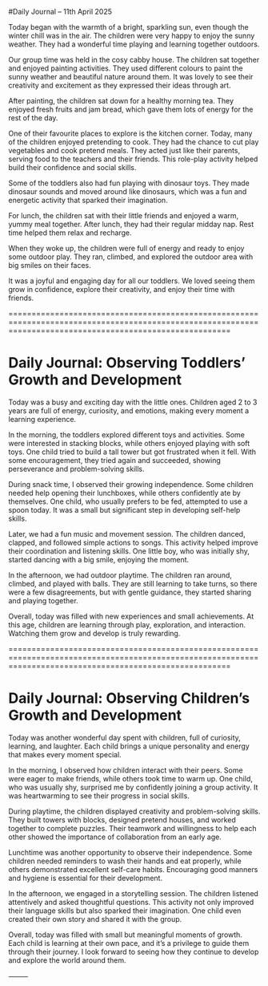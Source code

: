 
#Daily Journal – 11th April 2025

Today began with the warmth of a bright, sparkling sun, even though the winter chill was in the air. The children were very happy to enjoy the sunny weather. They had a wonderful time playing and learning together outdoors.

Our group time was held in the cosy cabby house. The children sat together and enjoyed painting activities. They used different colours to paint the sunny weather and beautiful nature around them. It was lovely to see their creativity and excitement as they expressed their ideas through art.

After painting, the children sat down for a healthy morning tea. They enjoyed fresh fruits and jam bread, which gave them lots of energy for the rest of the day.

One of their favourite places to explore is the kitchen corner. Today, many of the children enjoyed pretending to cook. They had the chance to cut play vegetables and cook pretend meals. They acted just like their parents, serving food to the teachers and their friends. This role-play activity helped build their confidence and social skills.

Some of the toddlers also had fun playing with dinosaur toys. They made dinosaur sounds and moved around like dinosaurs, which was a fun and energetic activity that sparked their imagination.

For lunch, the children sat with their little friends and enjoyed a warm, yummy meal together. After lunch, they had their regular midday nap. Rest time helped them relax and recharge.

When they woke up, the children were full of energy and ready to enjoy some outdoor play. They ran, climbed, and explored the outdoor area with big smiles on their faces.

It was a joyful and engaging day for all our toddlers. We loved seeing them grow in confidence, explore their creativity, and enjoy their time with friends.




============================================================================================================================================================




# Daily Journal: Observing Toddlers’ Growth and Development

Today was a busy and exciting day with the little ones. Children aged 2 to 3 years are full of energy, curiosity, and emotions, making every moment a learning experience.

In the morning, the toddlers explored different toys and activities. Some were interested in stacking blocks, while others enjoyed playing with soft toys. One child tried to build a tall tower but got frustrated when it fell. With some encouragement, they tried again and succeeded, showing perseverance and problem-solving skills.

During snack time, I observed their growing independence. Some children needed help opening their lunchboxes, while others confidently ate by themselves. One child, who usually prefers to be fed, attempted to use a spoon today. It was a small but significant step in developing self-help skills.

Later, we had a fun music and movement session. The children danced, clapped, and followed simple actions to songs. This activity helped improve their coordination and listening skills. One little boy, who was initially shy, started dancing with a big smile, enjoying the moment.

In the afternoon, we had outdoor playtime. The children ran around, climbed, and played with balls. They are still learning to take turns, so there were a few disagreements, but with gentle guidance, they started sharing and playing together.

Overall, today was filled with new experiences and small achievements. At this age, children are learning through play, exploration, and interaction. Watching them grow and develop is truly rewarding.





============================================================================================================================================================




# Daily Journal: Observing Children’s Growth and Development

Today was another wonderful day spent with children, full of curiosity, learning, and laughter. Each child brings a unique personality and energy that makes every moment special.

In the morning, I observed how children interact with their peers. Some were eager to make friends, while others took time to warm up. One child, who was usually shy, surprised me by confidently joining a group activity. It was heartwarming to see their progress in social skills.

During playtime, the children displayed creativity and problem-solving skills. They built towers with blocks, designed pretend houses, and worked together to complete puzzles. Their teamwork and willingness to help each other showed the importance of collaboration from an early age.

Lunchtime was another opportunity to observe their independence. Some children needed reminders to wash their hands and eat properly, while others demonstrated excellent self-care habits. Encouraging good manners and hygiene is essential for their development.

In the afternoon, we engaged in a storytelling session. The children listened attentively and asked thoughtful questions. This activity not only improved their language skills but also sparked their imagination. One child even created their own story and shared it with the group.

Overall, today was filled with small but meaningful moments of growth. Each child is learning at their own pace, and it’s a privilege to guide them through their journey. I look forward to seeing how they continue to develop and explore the world around them.

⸻
